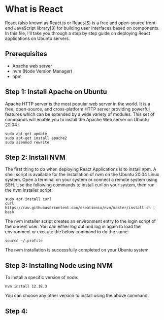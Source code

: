 # What is React
React (also known as React.js or ReactJS) is a free and open-source front-end JavaScript library[3] for building user interfaces based on components. In this file, I'll take you through a step by step guide on deploying React applications on Ubuntu servers.
## Prerequisites
* Apache web server
* nvm (Node Version Manager)
* npm

## Step 1: Install Apache on Ubuntu

Apache HTTP server is the most popular web server in the world. It is a free, open-source, and cross-platform HTTP server providing powerful features which can be extended by a wide variety of modules. This set of commands will enable you to install the Apache Web server on Ubuntu 20.04.:
```
sudo apt-get update
sudo apt-get install apache2
sudo a2enmod rewrite
```
## Step 2: Install NVM
The first thing to do when deploying React Applications is to install npm. A shell script is available for the installation of nvm on the Ubuntu 20.04 Linux system. Open a terminal on your system or connect a remote system using SSH. Use the following commands to install curl on your system, then run the nvm installer script:
```
sudo apt install curl 
curl https://raw.githubusercontent.com/creationix/nvm/master/install.sh | bash
```
The nvm installer script creates an environment entry to the login script of the current user. You can either log out and log in again to load the environment or execute the below command to do the same:
```
source ~/.profile
```
The nvm installation is successfully completed on your Ubuntu system.
## Step 3: Installing Node using NVM
To install a specific version of node:
```
nvm install 12.18.3
```
You can choose any other version to install using the above command.
## Step 4: 
